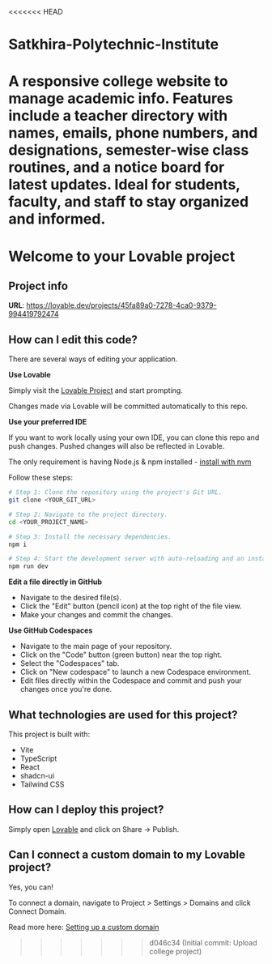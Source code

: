 <<<<<<< HEAD
# Satkhira-Polytechnic-Institute
A responsive college website to manage academic info. Features include a teacher directory with names, emails, phone numbers, and designations, semester-wise class routines, and a notice board for latest updates. Ideal for students, faculty, and staff to stay organized and informed.
=======
# Welcome to your Lovable project

## Project info

**URL**: https://lovable.dev/projects/45fa89a0-7278-4ca0-9379-994419792474

## How can I edit this code?

There are several ways of editing your application.

**Use Lovable**

Simply visit the [Lovable Project](https://lovable.dev/projects/45fa89a0-7278-4ca0-9379-994419792474) and start prompting.

Changes made via Lovable will be committed automatically to this repo.

**Use your preferred IDE**

If you want to work locally using your own IDE, you can clone this repo and push changes. Pushed changes will also be reflected in Lovable.

The only requirement is having Node.js & npm installed - [install with nvm](https://github.com/nvm-sh/nvm#installing-and-updating)

Follow these steps:

```sh
# Step 1: Clone the repository using the project's Git URL.
git clone <YOUR_GIT_URL>

# Step 2: Navigate to the project directory.
cd <YOUR_PROJECT_NAME>

# Step 3: Install the necessary dependencies.
npm i

# Step 4: Start the development server with auto-reloading and an instant preview.
npm run dev
```

**Edit a file directly in GitHub**

- Navigate to the desired file(s).
- Click the "Edit" button (pencil icon) at the top right of the file view.
- Make your changes and commit the changes.

**Use GitHub Codespaces**

- Navigate to the main page of your repository.
- Click on the "Code" button (green button) near the top right.
- Select the "Codespaces" tab.
- Click on "New codespace" to launch a new Codespace environment.
- Edit files directly within the Codespace and commit and push your changes once you're done.

## What technologies are used for this project?

This project is built with:

- Vite
- TypeScript
- React
- shadcn-ui
- Tailwind CSS

## How can I deploy this project?

Simply open [Lovable](https://lovable.dev/projects/45fa89a0-7278-4ca0-9379-994419792474) and click on Share -> Publish.

## Can I connect a custom domain to my Lovable project?

Yes, you can!

To connect a domain, navigate to Project > Settings > Domains and click Connect Domain.

Read more here: [Setting up a custom domain](https://docs.lovable.dev/features/custom-domain#custom-domain)
>>>>>>> d046c34 (Initial commit: Upload college project)
